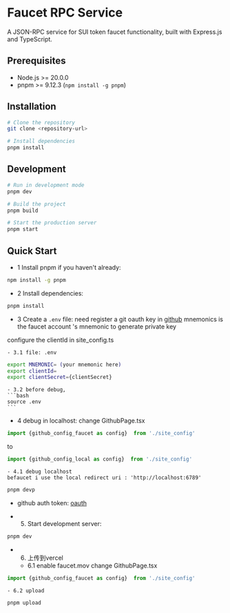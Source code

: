 # Faucet RPC Service

A JSON-RPC service for SUI token faucet functionality, built with Express.js and TypeScript.

## Prerequisites

- Node.js >= 20.0.0
- pnpm >= 9.12.3 (`npm install -g pnpm`)

## Installation

```bash
# Clone the repository
git clone <repository-url>

# Install dependencies
pnpm install
```

## Development

```bash
# Run in development mode
pnpm dev

# Build the project
pnpm build

# Start the production server
pnpm start
```

## Quick Start

- 1  Install pnpm if you haven't already:
```bash
npm install -g pnpm
```

- 2  Install dependencies:
```bash
pnpm install
```

- 3  Create a `.env` file:
need register  a git oauth key in [github](https://github.com/settings/developers)
mnemonics is the faucet account 's mnemonic to generate private key

configure the clientId in site_config.ts

    - 3.1 file: .env
```bash
export MNEMONIC= (your mnemonic here)
export clientId=
export clientSecret={clientSecret}
```
    - 3.2 before debug, 
    ```bash
    source .env
    ```

- 4 debug in localhost:
change GithubPage.tsx
```ts
import {github_config_faucet as config}  from './site_config'
```
to
```ts
import {github_config_local as config}  from './site_config'
``` 

    - 4.1 debug localhost 
    befaucet i use the local redirect uri : 'http://localhost:6789' 
```bash
pnpm devp
```
- github auth token: [oauth](./github-oauth.md)

- 5. Start development server:
```bash
pnpm dev
```

- 6. 上传到vercel 
    - 6.1  enable faucet.mov
change GithubPage.tsx
```ts
import {github_config_faucet as config}  from './site_config'
```

    - 6.2 upload
```bash
pnpm upload
```



